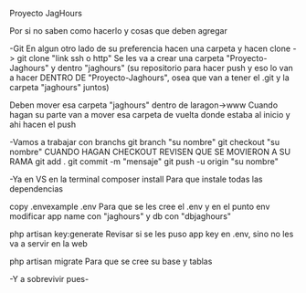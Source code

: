 Proyecto JagHours

Por si no saben como hacerlo y cosas que deben agregar

-Git
En algun otro lado de su preferencia hacen una carpeta y hacen clone -> git clone "link ssh o http"
Se les va a crear una carpeta "Proyecto-Jaghours" y dentro "jaghours" 
(su repositorio para hacer push y eso lo van a hacer DENTRO DE "Proyecto-Jaghours", 
osea que van a tener el .git y la carpeta "jaghours" juntos)

Deben mover esa carpeta "jaghours" dentro de laragon->www
Cuando hagan su parte van a mover esa carpeta de vuelta donde estaba al inicio y ahi hacen el push

-Vamos a trabajar con branchs
git branch "su nombre"
git checkout "su nombre"
CUANDO HAGAN CHECKOUT REVISEN QUE SE MOVIERON A SU RAMA
git add .
git commit -m "mensaje"
git push -u origin "su nombre"

-Ya en VS en la terminal
composer install
Para que instale todas las dependencias

copy .envexample .env
Para que se les cree el .env y en el punto env modificar app name con "jaghours" y db con "dbjaghours"

php artisan key:generate 
Revisar si se les puso app key en .env, sino no les va a servir en la web

php artisan migrate
Para que se cree su base y tablas

-Y a sobrevivir pues-


